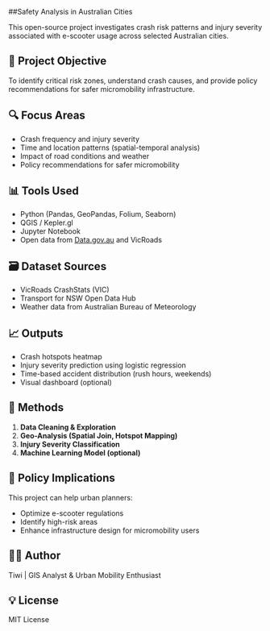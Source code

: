 ##Safety Analysis in Australian Cities

This open-source project investigates crash risk patterns and injury severity associated with e-scooter usage across selected Australian cities.

## 🚦 Project Objective

To identify critical risk zones, understand crash causes, and provide policy recommendations for safer micromobility infrastructure.

## 🔍 Focus Areas

- Crash frequency and injury severity
- Time and location patterns (spatial-temporal analysis)
- Impact of road conditions and weather
- Policy recommendations for safer micromobility

## 📊 Tools Used

- Python (Pandas, GeoPandas, Folium, Seaborn)
- QGIS / Kepler.gl
- Jupyter Notebook
- Open data from [Data.gov.au](https://data.gov.au) and VicRoads

## 🗃️ Dataset Sources

- VicRoads CrashStats (VIC)
- Transport for NSW Open Data Hub
- Weather data from Australian Bureau of Meteorology

## 📈 Outputs

- Crash hotspots heatmap
- Injury severity prediction using logistic regression
- Time-based accident distribution (rush hours, weekends)
- Visual dashboard (optional)

## 📄 Methods

1. **Data Cleaning & Exploration**
2. **Geo-Analysis (Spatial Join, Hotspot Mapping)**
3. **Injury Severity Classification**
4. **Machine Learning Model (optional)**

## 📍 Policy Implications

This project can help urban planners:
- Optimize e-scooter regulations
- Identify high-risk areas
- Enhance infrastructure design for micromobility users

## 👩‍🔬 Author

Tiwi | GIS Analyst & Urban Mobility Enthusiast

## 💡 License

MIT License
